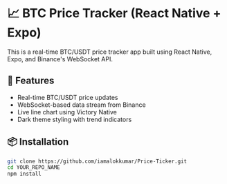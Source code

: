 # 📈 BTC Price Tracker (React Native + Expo)

This is a real-time BTC/USDT price tracker app built using React Native, Expo, and Binance's WebSocket API.

## 🚀 Features

- Real-time BTC/USDT price updates
- WebSocket-based data stream from Binance
- Live line chart using Victory Native
- Dark theme styling with trend indicators

## 📦 Installation

```bash
git clone https://github.com/iamalokkumar/Price-Ticker.git
cd YOUR_REPO_NAME
npm install
